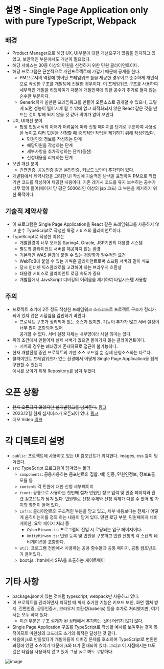 # 설명 - Single Page Application only with pure TypeScript, Webpack
## 배경
* Product Manager으로 해당 UX, UI부분에 대한 개선요구가 많음을 인지하고 있었고, 보안적인 부분에서도 개선이 필요했다.
* 해당 서비스는 30종 이상의 민원을 신청하기 위한 민원 클라이언트이다. 
* 해당 프로그램은 근본적으로 개인프로젝트에 가깝기 때문에 공개를 한다. 
   * PM으로서의 역활에 벗어난 프레임워크 틀을 제공한 경우이고 순수하게 개인적으로 작성한 구조를 개발팀에 전달한 경우이다. 이 프레임워크 구조를 사용하여 세부적인 개발을 리딩하여기 때문에 개발인력에 의한 공수가 추가로 들지 않는 순수한 부분이다. 
   * Generic하게 쓸만한 프레임워크를 만들어 오픈소스로 공개할 수 있으나, 그렇게 되면 성능이 떨어지게 될 수 밖에 없고 최적화되지 않은 React 같은 것을 만드는 것이 밖에 되지 않을 것 같아 의미가 없어 보인다.
* UX, UI개선 분야
  * 법정 민원서식의 이해가 어려움에 따라 신청 페이지를 단계로 구분하여 사용성을 높이고 여러 민원을 신청할 때 중복적인 작업을 제거하기 위해 작성되었다.
    * 민원인의 정보를 작성하는 단계
    * 해당민원을 작성하는 단계
    * 세부사항을 추가작성하는 단계(옵션)
    * 신청내용을 리뷰하는 단계
* 보안 개선 분야
  * 간편인증, 공동인증 같은 본인인증, 키보드 보안이 추가되어 있다.
* 개발팀에서 제약사항을 고려한 UI 작성에 기술적인 난색을 표명하여 PM으로 직접 기반 코드를 작성하여 제공한 내용이다. 기존 레거시 코드를 유지 보수하는 공수가 너무 많이 들어(페이지 당 평균 5000라인 이상의 jsp 코드) 그 부분을 제거하기 위한 목적이다.
## 기술적 제약사항
* 이 프로그램은 Single Page Application을 React 같은 프레임워크를 사용하지 않고 순수 TypeScript로 작성한 특정 서비스의 클라이언트이다.
* TypeScript로 작성한 이유는 
  * 개발환경이 너무 오래된 Spring4, Oracle, JSP기반의 대용량 시스템
  * 별도의 클라이언트 서버를 제공하지 않는 환경
  * 기본적인 WAS 환경에 붙일 수 있는 경량화가 필수적인 요건
  * WebToB에 붙일 수 있는 가벼운 클라이언트로써 스프링 서버와 같이 배포
  * 당시 인터넷 익스플러로를 고려해야 하는 브라우저 호환성
  * 대용량 서비스로 클라이언트 로딩 속도가 중요
  * 개발팀에서 JavsScript 디버깅의 어려움을 제기하여 타입시스템 사용함
## 주의
* 프로젝트 초기에 2주 정도 작성한 프레임워크 소스코드로 프로젝트 구조가 정리가 되어 있지 않은 시점임을 감안하기 바란다.
  * 프로젝트 구조가 정리되어 있는 소스가 있지만, 기능이 추가가 많고 서버 설정이 너무 많이 포함되어 있어  
  공개할 수 없다. 서버 설정 자체는 내부망이라 사실 의미는 없다.
* 위의 조건에서 만들어져 실제 서버가 없으면 돌아가지 않는 클라이언트이다. 
  * 서버의 경우는 폐쇄망에 존재하므로 접근이 불가능하다.
* 현재 개발진행 중인 프로젝트의 기반 소스 코드일 뿐 실제 운영소스와는 다르다.
* 클라이언트 프레임워크가 없는 환경에서 어떻게 Single Page Application을 쉽게 구현할 수 있는지  
예시를 보이기 위해 Repository를 남겨 두었다.
# 오픈 상황
* ~~현재 오픈되지 않았지만 실개발링크를 남겨둔다.~~ [링크](https://i121.seoul.go.kr:38090/citizen/common/nCitizenCivilList.do?userKey=)
* 2023.12월 현재 실서비스가 오픈되어 있다. [링크](https://i121.seoul.go.kr/cs/cyber/front/cvplsvc/NR_index.do?_m=m2_1)
* 데모 Video [링크](https://www.youtube.com/watch?v=iRlp-FCfQKs)


# 각 디렉토리 설명

* `public`: 프로젝트에 사용하고 있는 UI 컴포넌트가 위치한다. images, css 등이 담겨있다.
* `src`: TypeScript 프로그램이 담겨있는 폴더
  * `components`: 공용사용하는 콤포넌트의 집합. 예) 인증, 민원인정보, 정보표출 모듈 등
  * `content`: 각 민원에 대한 신청 세부페이지
  * `front`: 공통으로 사용하는 첫번째 절차 민원인 정보 입력 및 인증 페이지와 관련 컴포넌트가 담겨 있다. 민원별로 신청 주체와 신청 객체가 다를 수 있어 몇 가지의 화면이 들어 있다.
  * `infra`: 클라이언트의 구조적인 부분을 담고 있고, 세부 내용보다는 전체가 어떻게 움직이는지를 정의 하는 내용이 담겨 있다. 민원 로딩 부분, 민원페이지 네비게이션, 요약 페이지 처리 등
    * `CyberMinwon.ts`: 프로그램의 진입 시 로딩되는 입구 페이지이다. 
    * `UnityMinwon.ts`: 민원 등록 및 민원을 구분하고 민원 신청의 각 스텝의 네비게이션을 포함한다.
  * `util`: 프로그램 전반에서 사용하는 공용 함수들과 공통 페이지, 공통 컴포넌트가 들어있다.
  * boot.js : html에서 SPA를 호출하는 게이트웨이

# 기타 사항
* package.json에 있는 것처럼 typescript, webpack만 사용하고 있다. 
* 이 프로젝트를 관리하면서 퇴직할 때 까지 추가한 기능은 키보드 보안, 화면 캡처 방지, 간편인증, 공동인증서, 브라우저 호환성(babeljs) 등을 추가로 처리했지만, 여기서는 모두 빠져 있다.
  * 이런 부분은 구조 설계가 된 상태에서 추가하는 것이 어렵지 않기 않다.
* Single Page Application 구조를 TypeScript로 작성할 예시를 보여주는 것이 목적이므로 미완성의 코드라도 소기의 목적은 달성한 것 같다.
* 처음에 js로 만들었다가 개발자들이 디버깅 문제를 호소하여 TypeScript로 변환한 과정에 있던 소스이기 때문에 js와 ts가 혼재되어 있다. 그리고 이 시점에서는 ts도 깊은 타입을 사용하지 않고 있어 그냥 js로 봐도 무방하다.


![image](https://github.com/pilseong/cyberClient/assets/19240446/b512224a-7f2e-4e0e-ad98-71fb381d1f80)
